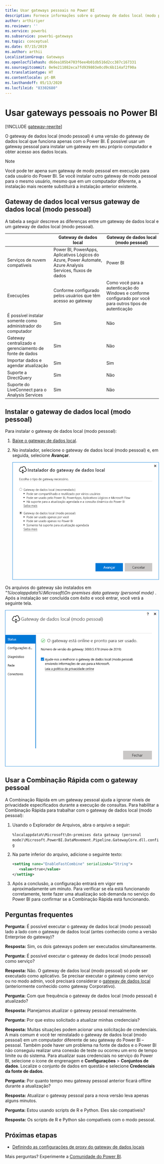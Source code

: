 ```yaml
---
title: Usar gateways pessoais no Power BI
description: Fornece informações sobre o gateway de dados local (modo pessoal) para o Power BI que os indivíduos podem usar para se conectar a dados locais.
author: arthiriyer
ms.reviewer: ''
ms.service: powerbi
ms.subservice: powerbi-gateways
ms.topic: conceptual
ms.date: 07/15/2019
ms.author: arthii
LocalizationGroup: Gateways
ms.openlocfilehash: d6dea105b4703f6ee4b01db516d2cc387c167331
ms.sourcegitcommit: 0e9e211082eca7fd939803e0cd9c6b114af2f90a
ms.translationtype: HT
ms.contentlocale: pt-BR
ms.lasthandoff: 05/13/2020
ms.locfileid: "83302680"
---
```

# <a name="use-personal-gateways-in-power-bi"></a>Usar gateways pessoais no Power BI

[!INCLUDE [gateway-rewrite](../includes/gateway-rewrite.md)]

O gateway de dados local (modo pessoal) é uma versão do gateway de dados local que funciona apenas com o Power BI. É possível usar um gateway pessoal para instalar um gateway em seu próprio computador e obter acesso aos dados locais.

> [!NOTE]
> Você pode ter apena sum gateway de modo pessoal em execução para cada usuário do Power BI. Se você instalar outro gateway de modo pessoal para o mesmo usuário, mesmo que em um computador diferente, a instalação mais recente substituirá a instalação anterior existente.

## <a name="on-premises-data-gateway-vs-on-premises-data-gateway-personal-mode"></a>Gateway de dados local versus gateway de dados local (modo pessoal)

A tabela a seguir descreve as diferenças entre um gateway de dados local e um gateway de dados local (modo pessoal).

|   |Gateway de dados local | Gateway de dados local (modo pessoal) |
| ---- | ---- | ---- |
|Serviços de nuvem compatíveis |Power BI, PowerApps, Aplicativos Lógicos do Azure, Power Automate, Azure Analysis Services, fluxos de dados |Power BI |
|Execuções |Conforme configurado pelos usuários que têm acesso ao gateway |Como você para a autenticação do Windows e conforme configurado por você para outros tipos de autenticação |
|É possível instalar somente como administrador do computador |Sim |Não |
|Gateway centralizado e gerenciamento de fonte de dados |Sim |Não |
|Importar dados e agendar atualização |Sim |Sim |
|Suporte a DirectQuery |Sim |Não |
|Suporte do LiveConnect para o Analysis Services |Sim |Não |

## <a name="install-the-on-premises-data-gateway-personal-mode"></a>Instalar o gateway de dados local (modo pessoal)

Para instalar o gateway de dados local (modo pessoal):

1. [Baixe o gateway de dados local](https://go.microsoft.com/fwlink/?LinkId=820925&clcid=0x409).

2. No instalador, selecione o gateway de dados local (modo pessoal) e, em seguida, selecione **Avançar**.

   ![Selecione o gateway de dados local (modo pessoal)](media/service-gateway-personal-mode/personal-gateway-select.png)

Os arquivos do gateway são instalados em _"%localappdata%\Microsoft\On-premises data gateway (personal mode)_ . Após a instalação ser concluída com êxito e você entrar, você verá a seguinte tela.

![O gateway de dados local (modo pessoal) foi bem-sucedido](media/service-gateway-personal-mode/personal-gateway-complete.png)

## <a name="use-fast-combine-with-the-personal-gateway"></a>Usar a Combinação Rápida com o gateway pessoal

A Combinação Rápida em um gateway pessoal ajuda a ignorar níveis de privacidade especificados durante a execução de consultas. Para habilitar a Combinação Rápida para trabalhar com o gateway de dados local (modo pessoal):

1. Usando o Explorador de Arquivos, abra o arquivo a seguir:

   `%localappdata%\Microsoft\On-premises data gateway (personal mode)\Microsoft.PowerBI.DataMovement.Pipeline.GatewayCore.dll.config`

2. Na parte inferior do arquivo, adicione o seguinte texto:

    ```xml
    <setting name="EnableFastCombine" serializeAs="String">
       <value>true</value>
    </setting>
    ```

3. Após a conclusão, a configuração entrará em vigor em aproximadamente um minuto. Para verificar se ela está funcionando corretamente, tente fazer uma atualização sob demanda no serviço do Power BI para confirmar se a Combinação Rápida está funcionando.

## <a name="frequently-asked-questions-faq"></a>Perguntas frequentes

**Pergunta:** É possível executar o gateway de dados local (modo pessoal) lado a lado com o gateway de dados local (antes conhecido como a versão Enterprise do gateway)?
  
**Resposta:** Sim, os dois gateways podem ser executados simultaneamente.

**Pergunta:** É possível executar o gateway de dados local (modo pessoal) como serviço?
  
**Resposta:** Não. O gateway de dados local (modo pessoal) só pode ser executado como aplicativo. Se precisar executar o gateway como serviço ou no modo admin, você precisará considerar o [gateway de dados local](/data-integration/gateway/service-gateway-onprem) (anteriormente conhecido como gateway Corporativo).

**Pergunta:** Com que frequência o gateway de dados local (modo pessoal) é atualizado?
  
**Resposta:** Planejamos atualizar o gateway pessoal mensalmente.

**Pergunta:** Por que estou solicitado a atualizar minhas credenciais?
  
**Resposta:** Muitas situações podem acionar uma solicitação de credenciais. A mais comum é você ter reinstalado o gateway de dados local (modo pessoal) em um computador diferente de seu gateway do Power BI – pessoal. Também pode haver um problema na fonte de dados e o Power BI não conseguiu realizar uma conexão de teste ou ocorreu um erro de tempo limite ou do sistema. Para atualizar suas credenciais no serviço do Power BI, selecione o ícone de engrenagem e **Configurações** > **Conjuntos de dados**. Localize o conjunto de dados em questão e selecione **Credenciais da fonte de dados**.

**Pergunta:** Por quanto tempo meu gateway pessoal anterior ficará offline durante a atualização?
  
**Resposta:** Atualizar o gateway pessoal para a nova versão leva apenas alguns minutos.

**Pergunta:** Estou usando scripts de R e Python. Eles são compatíveis?
  
**Resposta:** Os scripts de R e Python são compatíveis com o modo pessoal.

## <a name="next-steps"></a>Próximas etapas

* [Definindo as configurações de proxy do gateway de dados locais](/data-integration/gateway/service-gateway-proxy)  

Mais perguntas? Experimente a [Comunidade do Power BI](https://community.powerbi.com/).
